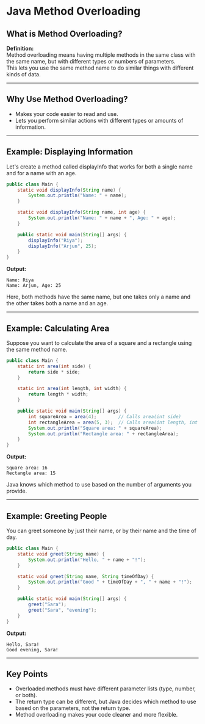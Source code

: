 

# Java Method Overloading

## What is Method Overloading?

**Definition:**  
Method overloading means having multiple methods in the same class with the same name, but with different types or numbers of parameters.  
This lets you use the same method name to do similar things with different kinds of data.

---

## Why Use Method Overloading?

- Makes your code easier to read and use.
- Lets you perform similar actions with different types or amounts of information.

---

## Example: Displaying Information

Let's create a method called displayInfo that works for both a single name and for a name with an age.

```java
public class Main {
    static void displayInfo(String name) {
        System.out.println("Name: " + name);
    }

    static void displayInfo(String name, int age) {
        System.out.println("Name: " + name + ", Age: " + age);
    }

    public static void main(String[] args) {
        displayInfo("Riya");
        displayInfo("Arjun", 25);
    }
}
```
**Output:**
```
Name: Riya
Name: Arjun, Age: 25
```
Here, both methods have the same name, but one takes only a name and the other takes both a name and an age.

---

## Example: Calculating Area

Suppose you want to calculate the area of a square and a rectangle using the same method name.

```java
public class Main {
    static int area(int side) {
        return side * side;
    }

    static int area(int length, int width) {
        return length * width;
    }

    public static void main(String[] args) {
        int squareArea = area(4);        // Calls area(int side)
        int rectangleArea = area(5, 3);  // Calls area(int length, int width)
        System.out.println("Square area: " + squareArea);
        System.out.println("Rectangle area: " + rectangleArea);
    }
}
```
**Output:**
```
Square area: 16
Rectangle area: 15
```
Java knows which method to use based on the number of arguments you provide.

---

## Example: Greeting People

You can greet someone by just their name, or by their name and the time of day.

```java
public class Main {
    static void greet(String name) {
        System.out.println("Hello, " + name + "!");
    }

    static void greet(String name, String timeOfDay) {
        System.out.println("Good " + timeOfDay + ", " + name + "!");
    }

    public static void main(String[] args) {
        greet("Sara");
        greet("Sara", "evening");
    }
}
```
**Output:**
```
Hello, Sara!
Good evening, Sara!
```

---

## Key Points

- Overloaded methods must have different parameter lists (type, number, or both).
- The return type can be different, but Java decides which method to use based on the parameters, not the return type.
- Method overloading makes your code cleaner and more flexible.


